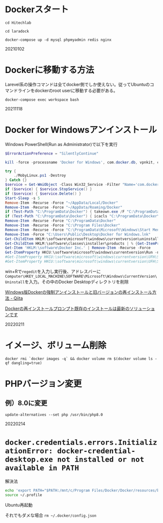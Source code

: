 # Dockerスタート

`cd Hitechlab`

`cd laradock`

`docker-compose up -d mysql phpmyadmin redis nginx`

20210102

# Dockerに移動する方法

Larevel系の操作コマンドは全てdocker側でしか使えない。従ってUbuntuのコマンドラインをdockerのroot userに移動する必要がある。

`docker-compose exec workspace bash`

20211118

# Docker for Windowsアンインストール

Windows PowerShell(Run as Administrator)で以下を実行
```powershell
$ErrorActionPreference = "SilentlyContinue"

kill -force -processname 'Docker for Windows', com.docker.db, vpnkit, com.docker.proxy, com.docker.9pdb, moby-diag-dl, dockerd

try {
    ./MobyLinux.ps1 -Destroy
} Catch {}
$service = Get-WmiObject -Class Win32_Service -Filter "Name='com.docker.service'"
if ($service) { $service.StopService() }
if ($service) { $service.Delete() }
Start-Sleep -s 5
Remove-Item -Recurse -Force "~/AppData/Local/Docker"
Remove-Item -Recurse -Force "~/AppData/Roaming/Docker"
if (Test-Path "C:\ProgramData\Docker") { takeown.exe /F "C:\ProgramData\Docker" /R /A /D Y }
if (Test-Path "C:\ProgramData\Docker") { icacls "C:\ProgramData\Docker\" /T /C /grant Administrators:F }
Remove-Item -Recurse -Force "C:\ProgramData\Docker"
Remove-Item -Recurse -Force "C:\Program Files\Docker"
Remove-Item -Recurse -Force "C:\ProgramData\Microsoft\Windows\Start Menu\Programs\Docker"
Remove-Item -Force "C:\Users\Public\Desktop\Docker for Windows.lnk"
Get-ChildItem HKLM:\software\microsoft\windows\currentversion\uninstall | % {Get-ItemProperty $_.PSPath}  | ? { $_.DisplayName -eq "Docker" } | Remove-Item -Recurse -Force
Get-ChildItem HKLM:\software\classes\installer\products | % {Get-ItemProperty $_.pspath} | ? { $_.ProductName -eq "Docker" } | Remove-Item -Recurse -Force
Get-Item 'HKLM:\software\Docker Inc.' | Remove-Item -Recurse -Force
Get-ItemProperty HKCU:\software\microsoft\windows\currentversion\Run -name "Docker for Windows" | Remove-Item -Recurse -Force
#Get-ItemProperty HKCU:\software\microsoft\windows\currentversion\UFH\SHC | ForEach-Object {Get-ItemProperty $_.PSPath} | Where-Object { $_.ToString().Contains("Docker for Windows.exe") } | Remove-Item -Recurse -Force $_.PSPath
#Get-ItemProperty HKCU:\software\microsoft\windows\currentversion\UFH\SHC | Where-Object { $(Get-ItemPropertyValue $_) -Contains "Docker" }
```
win+Rで`regedit`を入力し実行後、アドレスバーに`Computer\HKEY_LOCAL_MACHINE\SOFTWARE\Microsoft\Windows\CurrentVersion\Uninstall`を入力。その中のDocker Desktopディレクトリを削除

[Windows版Dockerの強制アンインストールと旧バージョンの再インストール方法 - Qiita](https://qiita.com/comefigo/items/957a5d555e9305add353)

[Dockerの再インストールプロンプト既存のインストールは最新のソリューションです](https://blog.csdn.net/qq_35445306/article/details/106242761)

20220211

# イメージ、ボリューム削除
```
docker rmi `docker images -q` && docker volume rm $(docker volume ls -qf dangling=true)
```

# PHPバージョン変更

## 例）8.0に変更

`update-alternatives --set php /usr/bin/php8.0`

20220214

# `docker.credentials.errors.InitializationError: docker-credential-desktop.exe not installed or not available in PATH`

解決法
```bash
echo 'export PATH="$PATH:/mnt/c/Program Files/Docker/Docker/resources/bin:/mnt/c/ProgramData/DockerDesktop/version-bin"' >> ~/.profile
source ~/.profile
```
Ubuntu再起動

それでもダメな場合 `rm ~/.docker/config.json`